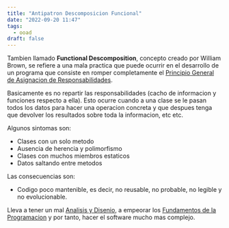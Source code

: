 ```yaml
---
title: "Antipatron Descomposicion Funcional"
date: "2022-09-20 11:47"
tags: 
  - ooad
draft: false
---
```

Tambien llamado **Functional Descomposition**, concepto creado por William Brown, se refiere a una mala practica que puede ocurrir en el desarrollo de un programa que consiste en romper completamente el [Principio General de Asignacion de Responsabilidades](notes/Principio%20General%20de%20Asignacion%20de%20Responsabilidades.md). 

Basicamente es no repartir las responsabilidades (cacho de informacion y funciones respecto a ella). Esto ocurre cuando a una clase se le pasan todos los datos para hacer una operacion concreta y que despues tenga que devolver los resultados sobre toda la informacion, etc etc.

Algunos sintomas son:
- Clases con un solo metodo 
- Ausencia de herencia y polimorfismo
- Clases con muchos miembros estaticos
- Datos saltando entre metodos

Las consecuencias son:
- Codigo poco mantenible, es decir, no reusable, no probable, no legible y no evolucionable. 

Lleva a tener un mal [Analisis y Disenio](notes/Analisis%20y%20Disenio.md), a empeorar los [Fundamentos de la Programacion](notes/Fundamentos%20de%20la%20Programacion.md) y por tanto, hacer el software mucho mas complejo.
